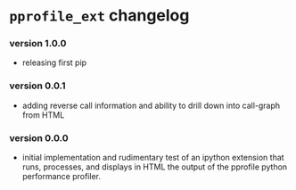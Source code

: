# `pprofile_ext` changelog

### version 1.0.0
* releasing first pip

### version 0.0.1
* adding reverse call information and ability to drill down into call-graph from HTML

### version 0.0.0
* initial implementation and rudimentary test of an ipython extension that runs, processes, and displays
  in HTML the output of the pprofile python performance profiler.